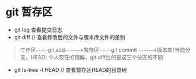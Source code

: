 # git 暂存区

 * git log 查看提交日志
 * git diff // 查看修改后的文件与版本库文件的差别
 > 工作区-----git add----->暂存区-----git commit ----->版本库(当前分支，HEAD)   个人现在的理解，git diff比的是这三个分区的不同

 * git ls-tree -l  HEAD // 查看暂存区HEAD的目录树
